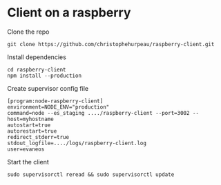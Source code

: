 # Client on a raspberry

Clone the repo

```
git clone https://github.com/christophehurpeau/raspberry-client.git
```

Install dependencies

```
cd raspberry-client
npm install --production
```

Create supervisor config file

```
[program:node-raspberry-client]
environment=NODE_ENV="production"
command=node --es_staging ..../raspberry-client --port=3002 --host=myhostname
autostart=true
autorestart=true
redirect_stderr=true
stdout_logfile=..../logs/raspberry-client.log
user=evaneos
```

Start the client

```
sudo supervisorctl reread && sudo supervisorctl update
```
